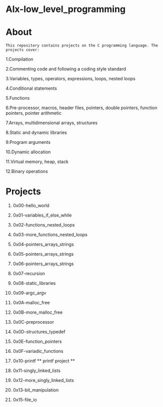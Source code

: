 # Alx-low_level_programming

# About

    This repository contains projects on the C programming language. The projects cover:

1.Compilation

2.Commenting code and following a coding style standard

3.Variables, types, operators, expressions, loops, nested loops

4.Conditional statements

5.Functions

6.Pre-processor, macros, header files, pointers, double pointers, function pointers, pointer arithmetic

7.Arrays, multidimensional arrays, structures

8.Static and dynamic libraries

9.Program arguments

10.Dynamic allocation

11.Virtual memory, heap, stack

12.Binary operations

# Projects

1. 0x00-hello_world

2. 0x01-variables_if_else_while

3. 0x02-functions_nested_loops

4. 0x03-more_functions_nested_loops

5. 0x04-pointers_arrays_strings

6. 0x05-pointers_arrays_strings

7. 0x06-pointers_arrays_strings

8. 0x07-recursion

9. 0x08-static_libraries

10. 0x09-argc_argv

11. 0x0A-malloc_free

12. 0x0B-more_malloc_free

13. 0x0C-preprocessor

14. 0x0D-structures_typedef

15. 0x0E-function_pointers

16. 0x0F-variadic_functions

17. 0x10-printf ** printf project **

18. 0x11-singly_linked_lists

19. 0x12-more_singly_linked_lists

20. 0x13-bit_manipulation

21. 0x15-file_io
